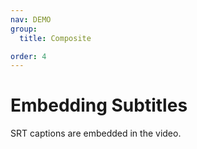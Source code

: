 ```yaml
---
nav: DEMO
group:
  title: Composite

order: 4
---
```


# Embedding Subtitles

SRT captions are embedded in the video.

<code src="./2_4_1-video-embed-subtitle.tsx"></code>
